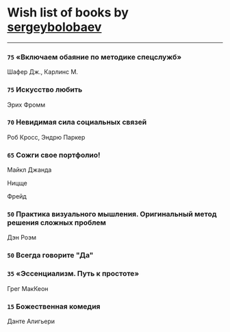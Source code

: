 # Wish list of books by [sergeybolobaev](http://vk.com/id37918255)
---

### `75` «Включаем обаяние по методике спецслужб»
Шафер Дж., Карлинс М.

### `75` Искусство любить
Эрих Фромм

### `70` Невидимая сила социальных связей
Роб Кросс, Эндрю Паркер

### `65` Сожги свое портфолио!
Майкл Джанда

Ницще

Фрейд

### `50` Практика визуального мышления. Оригинальный метод решения сложных проблем
Дэн Роэм

### `50` Всегда говорите "Да"

### `35` «Эссенциализм. Путь к простоте»
Грег МакКеон

### `15` Божественная комедия
Данте Алигьери


